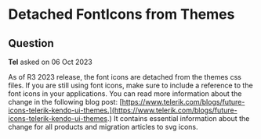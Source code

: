 # Detached FontIcons from Themes

## Question

**Tel** asked on 06 Oct 2023

As of R3 2023 release, the font icons are detached from the themes css files. If you are still using font icons, make sure to include a reference to the font icons in your applications. You can read more information about the change in the following blog post: [https://www.telerik.com/blogs/future-icons-telerik-kendo-ui-themes.](https://www.telerik.com/blogs/future-icons-telerik-kendo-ui-themes.) It contains essential information about the change for all products and migration articles to svg icons.
